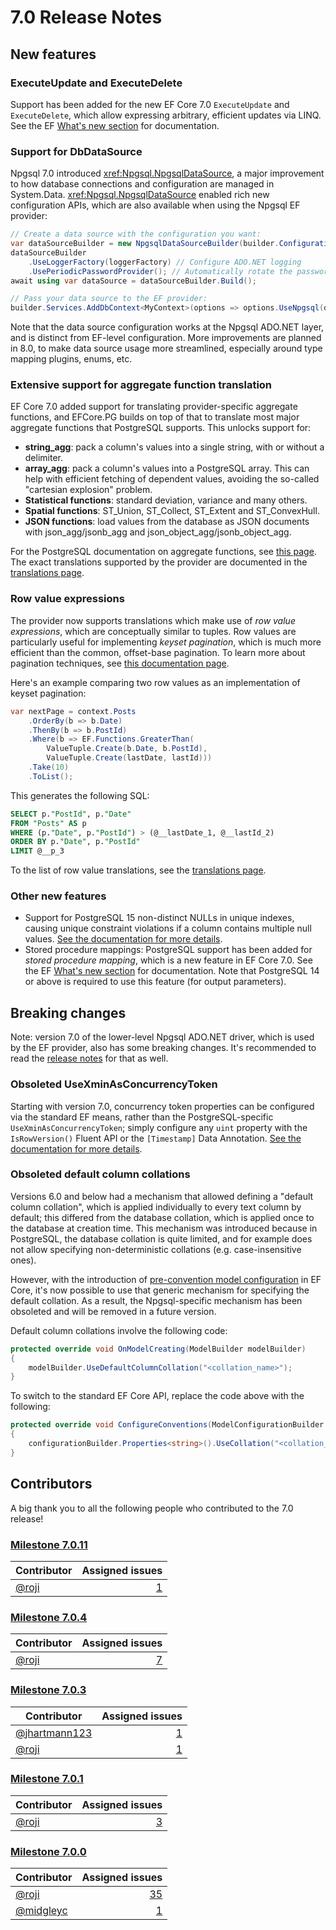 # 7.0 Release Notes

## New features

### ExecuteUpdate and ExecuteDelete

Support has been added for the new EF Core 7.0 `ExecuteUpdate` and `ExecuteDelete`, which allow expressing arbitrary, efficient updates via LINQ. See the EF [What's new section](https://learn.microsoft.com/ef/core/what-is-new/ef-core-7.0/whatsnew#executeupdate-and-executedelete-bulk-updates) for documentation.

### Support for DbDataSource

Npgsql 7.0 introduced <xref:Npgsql.NpgsqlDataSource>, a major improvement to how database connections and configuration are managed in System.Data. <xref:Npgsql.NpgsqlDataSource> enabled rich new configuration APIs, which are also available when using the Npgsql EF provider:

```csharp
// Create a data source with the configuration you want:
var dataSourceBuilder = new NpgsqlDataSourceBuilder(builder.Configuration.GetConnectionString("MyContext"));
dataSourceBuilder
    .UseLoggerFactory(loggerFactory) // Configure ADO.NET logging
    .UsePeriodicPasswordProvider(); // Automatically rotate the password periodically
await using var dataSource = dataSourceBuilder.Build();

// Pass your data source to the EF provider:
builder.Services.AddDbContext<MyContext>(options => options.UseNpgsql(dataSource);
```

Note that the data source configuration works at the Npgsql ADO.NET layer, and is distinct from EF-level configuration. More improvements are planned in 8.0, to make data source usage more streamlined, especially around type mapping plugins, enums, etc.

### Extensive support for aggregate function translation

EF Core 7.0 added support for translating provider-specific aggregate functions, and EFCore.PG builds on top of that to translate most major aggregate functions that PostgreSQL supports. This unlocks support for:

* **string_agg**: pack a column's values into a single string, with or without a delimiter.
* **array_agg**: pack a column's values into a PostgreSQL array. This can help with efficient fetching of dependent values, avoiding the so-called "cartesian explosion" problem.
* **Statistical functions**: standard deviation, variance and many others.
* **Spatial functions**: ST_Union, ST_Collect, ST_Extent and ST_ConvexHull.
* **JSON functions**: load values from the database as JSON documents with json_agg/jsonb_agg and json_object_agg/jsonb_object_agg.

For the PostgreSQL documentation on aggregate functions, see [this page](https://www.postgresql.org/docs/current/functions-aggregate.html). The exact translations supported by the provider are documented in the [translations page](../mapping/translations.md#aggregate-functions).

### Row value expressions

The provider now supports translations which make use of *row value expressions*, which are conceptually similar to tuples. Row values are particularly useful for implementing *keyset pagination*, which is much more efficient than the common, offset-base pagination. To learn more about pagination techniques, see [this documentation page](https://learn.microsoft.com/ef/core/querying/pagination).

Here's an example comparing two row values as an implementation of keyset pagination:

```csharp
var nextPage = context.Posts
    .OrderBy(b => b.Date)
    .ThenBy(b => b.PostId)
    .Where(b => EF.Functions.GreaterThan(
        ValueTuple.Create(b.Date, b.PostId),
        ValueTuple.Create(lastDate, lastId)))
    .Take(10)
    .ToList();
```

This generates the following SQL:

```sql
SELECT p."PostId", p."Date"
FROM "Posts" AS p
WHERE (p."Date", p."PostId") > (@__lastDate_1, @__lastId_2)
ORDER BY p."Date", p."PostId"
LIMIT @__p_3
```

To the list of row value translations, see the [translations page](../mapping/translations.md#row-value-comparisons).

### Other new features

* Support for PostgreSQL 15 non-distinct NULLs in unique indexes, causing unique constraint violations if a column contains multiple null values. [See the documentation for more details](../modeling/indexes.md#treating-nulls-as-non-distinct).
* Stored procedure mappings: PostgreSQL support has been added for *stored procedure mapping*, which is a new feature in EF Core 7.0. See the EF [What's new section](https://learn.microsoft.com/ef/core/what-is-new/ef-core-7.0/whatsnew#stored-procedure-mapping) for documentation. Note that PostgreSQL 14 or above is required to use this feature (for output parameters).

## Breaking changes

Note: version 7.0 of the lower-level Npgsql ADO.NET driver, which is used by the EF provider, also has some breaking changes. It's recommended to read the [release notes](../../Npgsql/release-notes/7.0.md) for that as well.

### Obsoleted UseXminAsConcurrencyToken

Starting with version 7.0, concurrency token properties can be configured via the standard EF means, rather than the PostgreSQL-specific `UseXminAsConcurrencyToken`; simply configure any `uint` property with the `IsRowVersion()` Fluent API or the `[Timestamp]` Data Annotation. [See the documentation for more details](../modeling/concurrency.md).

### Obsoleted default column collations

Versions 6.0 and below had a mechanism that allowed defining a "default column collation", which is applied individually to every text column by default; this differed from the database collation, which is applied once to the database at creation time. This mechanism was introduced because in PostgreSQL, the database collation is quite limited, and for example does not allow specifying non-deterministic collations (e.g. case-insensitive ones).

However, with the introduction of [pre-convention model configuration](https://docs.microsoft.com/ef/core/modeling/bulk-configuration#pre-convention-configuration) in EF Core, it's now possible to use that generic mechanism for specifying the default collation. As a result, the Npgsql-specific mechanism has been obsoleted and will be removed in a future version.

Default column collations involve the following code:

```csharp
protected override void OnModelCreating(ModelBuilder modelBuilder)
{
    modelBuilder.UseDefaultColumnCollation("<collation_name>");
}
```

To switch to the standard EF Core API, replace the code above with the following:

```csharp
protected override void ConfigureConventions(ModelConfigurationBuilder configurationBuilder)
{
    configurationBuilder.Properties<string>().UseCollation("<collation_name>");
}
```

## Contributors

A big thank you to all the following people who contributed to the 7.0 release!

### [Milestone 7.0.11](https://github.com/Npgsql/efcore.pg/issues?q=is%3Aissue+milestone%3A7.0.11)

| Contributor                      | Assigned issues                                                                                             |
| -------------------------------- | -----------------------------------------------------------------------------------------------------------:|
| [@roji](https://github.com/roji) | [1](https://github.com/Npgsql/efcore.pg/issues?q=is%3Aissue+milestone%3A7.0.11+is%3Aclosed+assignee%3Aroji) |

### [Milestone 7.0.4](https://github.com/Npgsql/efcore.pg/issues?q=is%3Aissue+milestone%3A7.0.4)

| Contributor                      | Assigned issues                                                                                            |
| -------------------------------- | ----------------------------------------------------------------------------------------------------------:|
| [@roji](https://github.com/roji) | [7](https://github.com/Npgsql/efcore.pg/issues?q=is%3Aissue+milestone%3A7.0.4+is%3Aclosed+assignee%3Aroji) |

### [Milestone 7.0.3](https://github.com/Npgsql/efcore.pg/issues?q=is%3Aissue+milestone%3A7.0.3)

| Contributor                                      | Assigned issues                                                                                                    |
| ------------------------------------------------ | ------------------------------------------------------------------------------------------------------------------:|
| [@jhartmann123](https://github.com/jhartmann123) | [1](https://github.com/Npgsql/efcore.pg/issues?q=is%3Aissue+milestone%3A7.0.3+is%3Aclosed+assignee%3Ajhartmann123) |
| [@roji](https://github.com/roji)                 | [1](https://github.com/Npgsql/efcore.pg/issues?q=is%3Aissue+milestone%3A7.0.3+is%3Aclosed+assignee%3Aroji)         |

### [Milestone 7.0.1](https://github.com/Npgsql/efcore.pg/issues?q=is%3Aissue+milestone%3A7.0.1)

| Contributor                      | Assigned issues                                                                                            |
| -------------------------------- | ----------------------------------------------------------------------------------------------------------:|
| [@roji](https://github.com/roji) | [3](https://github.com/Npgsql/efcore.pg/issues?q=is%3Aissue+milestone%3A7.0.1+is%3Aclosed+assignee%3Aroji) |

### [Milestone 7.0.0](https://github.com/Npgsql/efcore.pg/issues?q=is%3Aissue+milestone%3A7.0.0)

| Contributor                              | Assigned issues                                                                                                |
| ---------------------------------------- | --------------------------------------------------------------------------------------------------------------:|
| [@roji](https://github.com/roji)         | [35](https://github.com/Npgsql/efcore.pg/issues?q=is%3Aissue+milestone%3A7.0.0+is%3Aclosed+assignee%3Aroji)    |
| [@midgleyc](https://github.com/midgleyc) | [1](https://github.com/Npgsql/efcore.pg/issues?q=is%3Aissue+milestone%3A7.0.0+is%3Aclosed+assignee%3Amidgleyc) |
